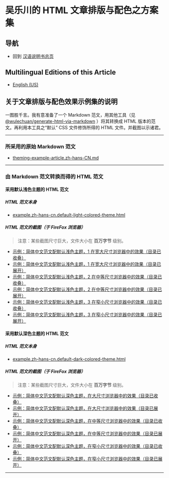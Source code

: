 <link rel="stylesheet" href="../../../源代码/发布的源代码/文章排版与配色方案集/层叠样式表/wulechuan-styles-for-html-via-markdown--vscode.default.min.css">

# 吴乐川的 HTML 文章排版与配色之方案集

## 导航

- 回到 [汉语说明书总页](../../../ReadMe.md)


## Multilingual Editions of this Article

- [English (US)](../en-US/application-examples.md)




## 关于文章排版与配色效果示例集的说明

一图胜千言。我有意准备了一个 Markdown 范文，用其他工具（见 [@wulechuan/generate-html-via-markdown](https://www.npmjs.com/package/@wulechuan/generate-html-via-markdown) ）将其转换成 HTML 版本的范文。再利用本工具之“默认” CSS 文件修饰所得的 HTML 文件。并截图以示诸君。

-----

### 所采用的原始 Markdown 范文

- [theming-example-article.zh-hans-CN.md](../../文章排版与配色效果示例集/原始的-markdown-格式的文章/theming-example-article.zh-hans-CN.md)

-----

### 由 Markdown 范文转换而得的 HTML 范文

#### 采用默认浅色主题的 HTML 范文

##### HTML 范文本身

- [example.zh-hans-cn.default-light-colored-theme.html](../../文章排版与配色效果示例集/以-html-格式渲染好的文章成品/html/example.zh-hans-cn.default-light-colored-theme.html)


##### HTML 范文的截图（于 FireFox 浏览器）

> 注意：某些截图尺寸巨大，文件大小在 **百万字节** 级别。


- [示例：简体中文范文配默认浅色主题，1 在宽大尺寸浏览器中的效果（目录已收叠）](../../文章排版与配色效果示例集/以-html-格式渲染好的文章成品/各文章最终呈现效果之截图/示例：简体中文范文配默认浅色主题，1-在宽大尺寸浏览器中的效果（目录已收叠）.png)
- [示例：简体中文范文配默认浅色主题，1 在宽大尺寸浏览器中的效果（目录已展开）](../../文章排版与配色效果示例集/以-html-格式渲染好的文章成品/各文章最终呈现效果之截图/示例：简体中文范文配默认浅色主题，1-在宽大尺寸浏览器中的效果（目录已展开）.png)
- [示例：简体中文范文配默认浅色主题，2 在中等尺寸浏览器中的效果（目录已收叠）](../../文章排版与配色效果示例集/以-html-格式渲染好的文章成品/各文章最终呈现效果之截图/示例：简体中文范文配默认浅色主题，2-在中等尺寸浏览器中的效果（目录已收叠）.png)
- [示例：简体中文范文配默认浅色主题，2 在中等尺寸浏览器中的效果（目录已展开）](../../文章排版与配色效果示例集/以-html-格式渲染好的文章成品/各文章最终呈现效果之截图/示例：简体中文范文配默认浅色主题，2-在中等尺寸浏览器中的效果（目录已展开）.png)
- [示例：简体中文范文配默认浅色主题，3 在窄小尺寸浏览器中的效果（目录已收叠）](../../文章排版与配色效果示例集/以-html-格式渲染好的文章成品/各文章最终呈现效果之截图/示例：简体中文范文配默认浅色主题，3-在窄小尺寸浏览器中的效果（目录已收叠）.png)
- [示例：简体中文范文配默认浅色主题，3 在窄小尺寸浏览器中的效果（目录已展开）](../../文章排版与配色效果示例集/以-html-格式渲染好的文章成品/各文章最终呈现效果之截图/示例：简体中文范文配默认浅色主题，3-在窄小尺寸浏览器中的效果（目录已展开）.png)


#### 采用默认深色主题的 HTML 范文

##### HTML 范文本身

- [example.zh-hans-cn.default-dark-colored-theme.html](../../文章排版与配色效果示例集/以-html-格式渲染好的文章成品/html/example.zh-hans-cn.default-dark-colored-theme.html)


##### HTML 范文的截图（于 FireFox 浏览器）

> 注意：某些截图尺寸巨大，文件大小在 **百万字节** 级别。

- [示例：简体中文范文配默认深色主题，在大尺寸浏览器中的效果（目录已收叠）](../../文章排版与配色效果示例集/以-html-格式渲染好的文章成品/各文章最终呈现效果之截图/示例：简体中文范文配默认深色主题，在大尺寸浏览器中的效果（目录已收叠）.png)
- [示例：简体中文范文配默认深色主题，在大尺寸浏览器中的效果（目录已展开）](../../文章排版与配色效果示例集/以-html-格式渲染好的文章成品/各文章最终呈现效果之截图/示例：简体中文范文配默认深色主题，在大尺寸浏览器中的效果（目录已展开）.png)
- [示例：简体中文范文配默认深色主题，在中等尺寸浏览器中的效果（目录已收叠）](../../文章排版与配色效果示例集/以-html-格式渲染好的文章成品/各文章最终呈现效果之截图/示例：简体中文范文配默认深色主题，在中等尺寸浏览器中的效果（目录已收叠）.png)
- [示例：简体中文范文配默认深色主题，在中等尺寸浏览器中的效果（目录已展开）](../../文章排版与配色效果示例集/以-html-格式渲染好的文章成品/各文章最终呈现效果之截图/示例：简体中文范文配默认深色主题，在中等尺寸浏览器中的效果（目录已展开）.png)
- [示例：简体中文范文配默认深色主题，在窄小尺寸浏览器中的效果（目录已收叠）](../../文章排版与配色效果示例集/以-html-格式渲染好的文章成品/各文章最终呈现效果之截图/示例：简体中文范文配默认深色主题，在窄小尺寸浏览器中的效果（目录已收叠）.png)
- [示例：简体中文范文配默认深色主题，在窄小尺寸浏览器中的效果（目录已展开）](../../文章排版与配色效果示例集/以-html-格式渲染好的文章成品/各文章最终呈现效果之截图/示例：简体中文范文配默认深色主题，在窄小尺寸浏览器中的效果（目录已展开）.png)


-----


